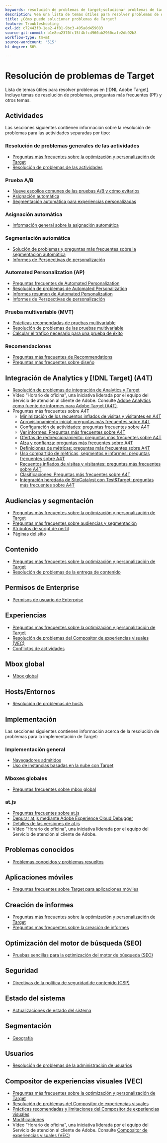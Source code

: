 ```yaml
---
keywords: resolución de problemas de target;solucionar problemas de target
description: Vea una lista de temas útiles para resolver problemas de Adobe Target. Incluye temas de resolución de problemas, preguntas más frecuentes (FAQ) y otros.
title: ¿Cómo puedo solucionar problemas de Target?
feature: Troubleshooting
exl-id: c72443f0-1ea2-4f81-9bc3-495a8d459083
source-git-commit: b1e8ea2370fc15f4bfcd960ab2960cafe2db92b8
workflow-type: tm+mt
source-wordcount: '515'
ht-degree: 86%

---
```


# Resolución de problemas de Target

Lista de temas útiles para resolver problemas en [!DNL Adobe Target]. Incluye temas de resolución de problemas, preguntas más frecuentes (PF) y otros temas.

## Actividades

Las secciones siguientes contienen información sobre la resolución de problemas para las actividades separadas por tipo:

### Resolución de problemas generales de las actividades

* [Preguntas más frecuentes sobre la optimización y personalización de Target](/help/main/c-intro/cmp-target-standard-cheatsheet.md)
* [Resolución de problemas de las actividades](/help/main/c-activities/c-troubleshooting-activities/troubleshooting-activities.md)

### Prueba A/B

* [Nueve escollos comunes de las pruebas A/B y cómo evitarlos](/help/main/c-activities/t-test-ab/common-ab-testing-pitfalls.md)
* [Asignación automática](/help/main/c-activities/automated-traffic-allocation/automated-traffic-allocation.md)
* [Segmentación automática para experiencias personalizadas](/help/main/c-activities/auto-target/auto-target-to-optimize.md)

### Asignación automática

* [Información general sobre la asignación automática](/help/main/c-activities/automated-traffic-allocation/automated-traffic-allocation.md#section_0E72C1D72DE74F589F965D4B1763E5C3)

### Segmentación automática

* [Solución de problemas y preguntas más frecuentes sobre la segmentación automática](/help/main/c-activities/auto-target/auto-target-troubleshooting-faqs.md)
* [Informes de Perspectivas de personalización](/help/main/c-reports/c-personalization-insights-reports/personalization-insights-reports.md)

### Automated Personalization (AP)

* [Preguntas frecuentes de Automated Personalization](/help/main/c-activities/t-automated-personalization/automated-personalization-faq.md)
* [Resolución de problemas de Automated Personalization](/help/main/c-activities/t-automated-personalization/ap-trouble.md)
* [Informes resumen de Automated Personalization](/help/main/c-reports/reports-ap.md)
* [Informes de Perspectivas de personalización](/help/main/c-reports/c-personalization-insights-reports/personalization-insights-reports.md)

### Prueba multivariable (MVT)

* [Prácticas recomendadas de pruebas multivariable](/help/main/c-activities/c-multivariate-testing/best-practices.md)
* [Resolución de problemas de las pruebas multivariable](/help/main/c-activities/c-multivariate-testing/best-practices.md)
* [Calcular el tráfico necesario para una prueba de éxito](/help/main/c-activities/c-multivariate-testing/t-create-multivariate-test/traffic-estimator.md)

### Recomendaciones

* [Preguntas más frecuentes de Recommendations](/help/main/c-recommendations/c-recommendations-faq/recommendations-faq.md)
* [Preguntas más frecuentes sobre diseño](/help/main/c-recommendations/c-design-overview/template-faq.md)

## Integración de Analytics y [!DNL Target] (A4T)

* [Resolución de problemas de integración de Analytics y Target](/help/main/c-integrating-target-with-mac/a4t/c-a4t-troubleshooting/a4t-troubleshooting.md)
* Vídeo “Horario de oficina”, una iniciativa liderada por el equipo del Servicio de atención al cliente de Adobe. Consulte [Adobe Analytics como fuente de informes para Adobe Target (A4T)](/help/main/c-integrating-target-with-mac/a4t/a4t.md).
* Preguntas más frecuentes sobre A4T
   * [Minimización de los recuentos inflados de visitas y visitantes en A4T](/help/main/c-integrating-target-with-mac/a4t/c-a4t-troubleshooting/minimizing-inflated-visit-and-visitor-counts-a4t.md)
   * [Aprovisionamiento inicial: preguntas más frecuentes sobre A4T](/help/main/c-integrating-target-with-mac/a4t/r-a4t-faq/a4t-faq-initial-provisioning.md)
   * [Configuración de actividades: preguntas frecuentes sobre A4T](/help/main/c-integrating-target-with-mac/a4t/r-a4t-faq/a4t-faq-activity-setup.md)
   * [Ver informes: Preguntas más frecuentes sobre A4T](/help/main/c-integrating-target-with-mac/a4t/r-a4t-faq/a4t-faq-viewing-reports.md)
   * [Ofertas de redireccionamiento: preguntas más frecuentes sobre A4T](/help/main/c-integrating-target-with-mac/a4t/r-a4t-faq/a4t-faq-redirect-offers.md)
   * [Alza y confianza: preguntas más frecuentes sobre A4T](/help/main/c-integrating-target-with-mac/a4t/r-a4t-faq/a4t-faq-lift-and-confidence.md)
   * [Definiciones de métricas: preguntas más frecuentes sobre A4T](/help/main/c-integrating-target-with-mac/a4t/r-a4t-faq/a4t-faq-metric-definition.md)
   * [Uso compartido de métricas, segmentos e informes: preguntas frecuentes sobre A4T](/help/main/c-target/c-troubleshooting-targets-and-audiences/a4t-faq-sharing-metrics-audiences-reports.md)
   * [Recuentos inflados de visitas y visitantes: preguntas más frecuentes sobre A4T](/help/main/c-integrating-target-with-mac/a4t/r-a4t-faq/a4t-faq-inflated-visit-and-visitor-counts.md)
   * [Clasificaciones: Preguntas más frecuentes sobre A4T](/help/main/c-integrating-target-with-mac/a4t/r-a4t-faq/a4t-faq-classifications.md)
   * [Integración heredada de SiteCatalyst con Test&amp;Target: preguntas más frecuentes sobre A4T](/help/main/c-integrating-target-with-mac/a4t/r-a4t-faq/a4t-faq-old-integration.md)

## Audiencias y segmentación

* [Preguntas más frecuentes sobre la optimización y personalización de Target](/help/main/c-intro/cmp-target-standard-cheatsheet.md)
* [Preguntas más frecuentes sobre audiencias y segmentación](/help/main/c-target/c-troubleshooting-targets-and-audiences/troubleshooting-targets-and-audiences.md)
* [Atributos de script de perfil](/help/main/c-target/c-visitor-profile/profile-parameters.md)
* [Páginas del sitio](/help/main/c-target/c-audiences/c-target-rules/site-pages.md)

## Contenido

* [Preguntas más frecuentes sobre la optimización y personalización de Target](/help/main/c-intro/cmp-target-standard-cheatsheet.md)
* [Resolución de problemas de la entrega de contenido](/help/main/c-activities/c-troubleshooting-activities/content-trouble.md)

## Permisos de Enterprise

* [Permisos de usuario de Enterprise](/help/main/administrating-target/c-user-management/property-channel/property-channel.md)

## Experiencias

* [Preguntas más frecuentes sobre la optimización y personalización de Target](/help/main/c-intro/cmp-target-standard-cheatsheet.md)
* [Resolución de problemas del Compositor de experiencias visuales (VEC)](/help/main/c-experiences/c-visual-experience-composer/r-troubleshoot-composer/troubleshoot-composer.md)
* [Conflictos de actividades](/help/main/c-experiences/c-visual-experience-composer/activity-collisions.md)

## Mbox global

* [Mbox global](https://developer.adobe.com/target/implement/client-side/atjs/global-mbox/global-mbox-faq/)

## Hosts/Entornos

* [Resolución de problemas de hosts](/help/main/administrating-target/hosts.md)

## Implementación

Las secciones siguientes contienen información acerca de la resolución de problemas para la implementación de Target:

### Implementación general

* [Navegadores admitidos](https://developer.adobe.com/target/before-implement/supported-browsers/)
* [Uso de instancias basadas en la nube con Target](https://developer.adobe.com/target/implement/client-side/target-debugging-atjs/targeting-using-cloud-based-instances/)

### Mboxes globales

* [Preguntas frecuentes sobre mbox global](https://developer.adobe.com/target/implement/client-side/atjs/global-mbox/global-mbox-faq/)

### at.js

* [Preguntas frecuentes sobre at.js](https://developer.adobe.com/target/implement/client-side/atjs/target-atjs-faq/target-atjs-faq/)
* [Depurar at.js mediante Adobe Experience Cloud Debugger](https://developer.adobe.com/target/implement/client-side/target-debugging-atjs/target-debugging-atjs/)
* [Detalles de las versiones de at.js](https://developer.adobe.com/target/implement/client-side/atjs/target-atjs-versions/)
* Vídeo “Horario de oficina”, una iniciativa liderada por el equipo del Servicio de atención al cliente de Adobe. 

## Problemas conocidos

* [Problemas conocidos y problemas resueltos](/help/main/r-release-notes/known-issues-resolved-issues.md)

## Aplicaciones móviles

* [Preguntas frecuentes sobre Target para aplicaciones móviles](https://developer.adobe.com/target/implement/mobile/mobile-faq/)

## Creación de informes

* [Preguntas más frecuentes sobre la optimización y personalización de Target](/help/main/c-intro/cmp-target-standard-cheatsheet.md)
* [Preguntas más frecuentes sobre la creación de informes](/help/main/c-reports/reporting-frequently-asked-questions.md)

## Optimización del motor de búsqueda (SEO)

* [Pruebas sencillas para la optimización del motor de búsqueda (SEO)](https://developer.adobe.com/target/implement/client-side/atjs/how-atjs-works/how-atjs-works/)

## Seguridad

* [Directivas de la política de seguridad de contenido (CSP)](https://developer.adobe.com/target/before-implement/privacy/content-security-policy/)

## Estado del sistema

* [Actualizaciones de estado del sistema](/help/main/r-release-notes/system-status-updates.md)

## Segmentación

* [Geografía](/help/main/c-target/c-audiences/c-target-rules/geo.md)

## Usuarios

* [Resolución de problemas de la administración de usuarios](/help/main/administrating-target/c-user-management/c-user-management/troubleshooting-user-management.md)

## Compositor de experiencias visuales (VEC)

* [Preguntas más frecuentes sobre la optimización y personalización de Target](/help/main/c-intro/cmp-target-standard-cheatsheet.md)
* [Resolución de problemas del Compositor de experiencias visuales](/help/main/c-experiences/c-visual-experience-composer/r-troubleshoot-composer/troubleshoot-composer.md)
* [Prácticas recomendadas y limitaciones del Compositor de experiencias visuales](/help/main/c-experiences/c-visual-experience-composer/experience-composer-best-practices.md)
* [Modificaciones](/help/main/c-experiences/c-visual-experience-composer/c-vec-code-editor/vec-code-editor.md)
* Vídeo “Horario de oficina”, una iniciativa liderada por el equipo del Servicio de atención al cliente de Adobe. Consulte [Compositor de experiencias visuales (VEC)](/help/main/c-experiences/c-visual-experience-composer/visual-experience-composer.md)
